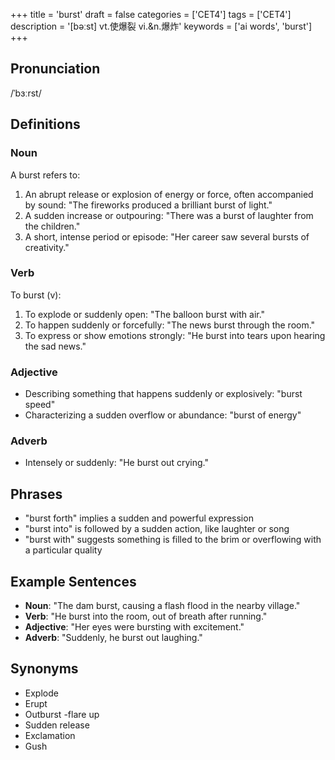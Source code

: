 +++
title = 'burst'
draft = false
categories = ['CET4']
tags = ['CET4']
description = '[bəːst] vt.使爆裂 vi.&n.爆炸'
keywords = ['ai words', 'burst']
+++

## Pronunciation
/ˈbɜːrst/

## Definitions
### Noun
A burst refers to:
1. An abrupt release or explosion of energy or force, often accompanied by sound: "The fireworks produced a brilliant burst of light."
2. A sudden increase or outpouring: "There was a burst of laughter from the children."
3. A short, intense period or episode: "Her career saw several bursts of creativity."

### Verb
To burst (v):
1. To explode or suddenly open: "The balloon burst with air."
2. To happen suddenly or forcefully: "The news burst through the room."
3. To express or show emotions strongly: "He burst into tears upon hearing the sad news."

### Adjective
- Describing something that happens suddenly or explosively: "burst speed"
- Characterizing a sudden overflow or abundance: "burst of energy"

### Adverb
- Intensely or suddenly: "He burst out crying."

## Phrases
- "burst forth" implies a sudden and powerful expression
- "burst into" is followed by a sudden action, like laughter or song
- "burst with" suggests something is filled to the brim or overflowing with a particular quality

## Example Sentences
- **Noun**: "The dam burst, causing a flash flood in the nearby village."
- **Verb**: "He burst into the room, out of breath after running."
- **Adjective**: "Her eyes were bursting with excitement."
- **Adverb**: "Suddenly, he burst out laughing."

## Synonyms
- Explode
- Erupt
- Outburst
-flare up
- Sudden release
- Exclamation
- Gush
